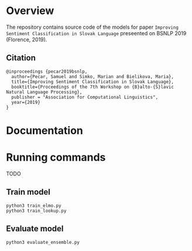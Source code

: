 # Overview

The repository contains source code of the models for paper `Improving Sentiment Classification in Slovak Language` preseented on BSNLP 2019 (Florence, 2019).

## Citation
```
@inproceedings {pecar2019bsnlp,
  author={Pecar, Samuel and Simko, Marian and Bielikova, Maria},
  title={Improving Sentiment Classification in Slovak Language},
  booktitle={Proceedings of the 7th Workshop on {B}alto-{S}lavic Natural Language Processing},
  publisher = "Association for Computational Linguistics",
  year={2019}
}
```


# Documentation


# Running commands

TODO

## Train model
```
python3 train_elmo.py
python3 train_lookup.py
```

## Evaluate model
```
python3 evaluate_ensemble.py
```
